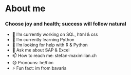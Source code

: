 # About me

### Choose joy and health; success will follow natural

- 🔭 I’m currently working on SQL, html & css
- 🌱 I’m currently learning Python
- 🤔 I’m looking for help with R & Python
- 💬 Ask me about SAP & Excel
- 📫 How to reach me: stefan-maximilian.ch
- 😄 Pronouns: he/him
- ⚡ Fun fact: im from bavaria
